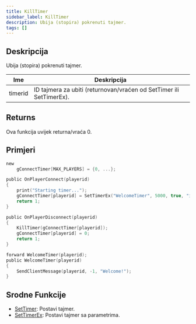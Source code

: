 ```yaml
---
title: KillTimer
sidebar_label: KillTimer
description: Ubija (stopira) pokrenuti tajmer.
tags: []
---
```


## Deskripcija

Ubija (stopira) pokrenuti tajmer.

| Ime     | Deskripcija                                                         |
| ------- | ------------------------------------------------------------------- |
| timerid | ID tajmera za ubiti (returnovan/vraćen od SetTimer ili SetTimerEx). |

## Returns

Ova funkcija uvijek returna/vraća 0.

## Primjeri

```c
new
    gConnectTimer[MAX_PLAYERS] = {0, ...};

public OnPlayerConnect(playerid)
{
    print("Starting timer...");
    gConnectTimer[playerid] = SetTimerEx("WelcomeTimer", 5000, true, "i", playerid);
    return 1;
}

public OnPlayerDisconnect(playerid)
{
    KillTimer(gConnectTimer[playerid]);
    gConnectTimer[playerid] = 0;
    return 1;
}

forward WelcomeTimer(playerid);
public WelcomeTimer(playerid)
{
    SendClientMessage(playerid, -1, "Welcome!");
}
```

## Srodne Funkcije

- [SetTimer](SetTimer): Postavi tajmer.
- [SetTimerEx](SetTimerEx): Postavi tajmer sa parametrima.
